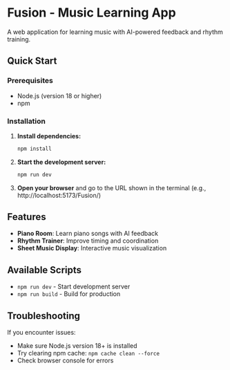 # Fusion - Music Learning App

A web application for learning music with AI-powered feedback and rhythm training.

## Quick Start

### Prerequisites
- Node.js (version 18 or higher)
- npm

### Installation

1. **Install dependencies:**
   ```bash
   npm install
   ```

2. **Start the development server:**
   ```bash
   npm run dev
   ```

3. **Open your browser** and go to the URL shown in the terminal (e.g., http://localhost:5173/Fusion/)

## Features

- **Piano Room**: Learn piano songs with AI feedback
- **Rhythm Trainer**: Improve timing and coordination
- **Sheet Music Display**: Interactive music visualization

## Available Scripts

- `npm run dev` - Start development server
- `npm run build` - Build for production


## Troubleshooting

If you encounter issues:
- Make sure Node.js version 18+ is installed
- Try clearing npm cache: `npm cache clean --force`
- Check browser console for errors